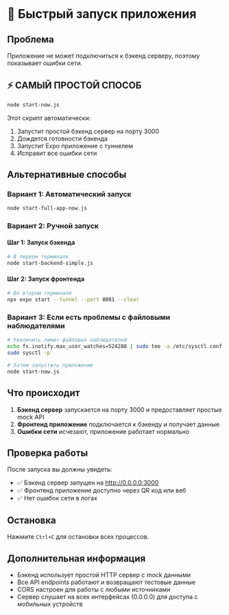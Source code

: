 # 🚀 Быстрый запуск приложения

## Проблема
Приложение не может подключиться к бэкенд серверу, поэтому показывает ошибки сети.

## ⚡ САМЫЙ ПРОСТОЙ СПОСОБ

```bash
node start-now.js
```

Этот скрипт автоматически:
1. Запустит простой бэкенд сервер на порту 3000
2. Дождется готовности бэкенда
3. Запустит Expo приложение с туннелем
4. Исправит все ошибки сети

## Альтернативные способы

### Вариант 1: Автоматический запуск
```bash
node start-full-app-now.js
```

### Вариант 2: Ручной запуск

#### Шаг 1: Запуск бэкенда
```bash
# В первом терминале
node start-backend-simple.js
```

#### Шаг 2: Запуск фронтенда
```bash
# Во втором терминале
npx expo start --tunnel --port 8081 --clear
```

### Вариант 3: Если есть проблемы с файловыми наблюдателями
```bash
# Увеличить лимит файловых наблюдателей
echo fs.inotify.max_user_watches=524288 | sudo tee -a /etc/sysctl.conf
sudo sysctl -p

# Затем запустить приложение
node start-now.js
```

## Что происходит

1. **Бэкенд сервер** запускается на порту 3000 и предоставляет простые mock API
2. **Фронтенд приложение** подключается к бэкенду и получает данные
3. **Ошибки сети** исчезают, приложение работает нормально

## Проверка работы

После запуска вы должны увидеть:
- ✅ Бэкенд сервер запущен на http://0.0.0.0:3000
- ✅ Фронтенд приложение доступно через QR код или веб
- ✅ Нет ошибок сети в логах

## Остановка

Нажмите `Ctrl+C` для остановки всех процессов.

## Дополнительная информация

- Бэкенд использует простой HTTP сервер с mock данными
- Все API endpoints работают и возвращают тестовые данные
- CORS настроен для работы с любыми источниками
- Сервер слушает на всех интерфейсах (0.0.0.0) для доступа с мобильных устройств